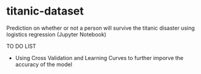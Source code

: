 # titanic-dataset
Prediction on whether or not a person will survive the titanic disaster using logistics regression (Jupyter Notebook)

TO DO LIST
- Using Cross Validation and Learning Curves to further imporve the accuracy of the model
